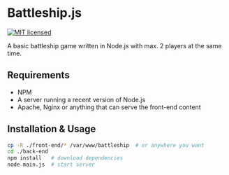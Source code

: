 # Battleship.js
[![MIT licensed](https://img.shields.io/badge/license-MIT-blue.svg)](./LICENSE)

A basic battleship game written in Node.js with max. 2 players at the same time.

## Requirements

- NPM
- A server running a recent version of Node.js
- Apache, Nginx or anything that can serve the front-end content

## Installation & Usage

```bash
cp -R ./front-end/* /var/www/battleship  # or anywhere you want
cd ./back-end
npm install   # download dependencies
node main.js  # start server
```
